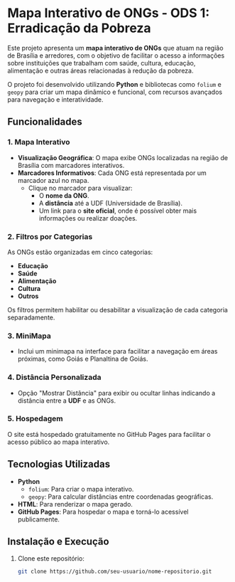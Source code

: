 # Mapa Interativo de ONGs - ODS 1: Erradicação da Pobreza

Este projeto apresenta um **mapa interativo de ONGs** que atuam na região de Brasília e arredores, com o objetivo de facilitar o acesso a informações sobre instituições que trabalham com saúde, cultura, educação, alimentação e outras áreas relacionadas à redução da pobreza.

O projeto foi desenvolvido utilizando **Python** e bibliotecas como `folium` e `geopy` para criar um mapa dinâmico e funcional, com recursos avançados para navegação e interatividade.

## Funcionalidades

### 1. Mapa Interativo
- **Visualização Geográfica**: O mapa exibe ONGs localizadas na região de Brasília com marcadores interativos.
- **Marcadores Informativos**: Cada ONG está representada por um marcador azul no mapa.  
   - Clique no marcador para visualizar:
     - O **nome da ONG**.
     - A **distância** até a UDF (Universidade de Brasília).
     - Um link para o **site oficial**, onde é possível obter mais informações ou realizar doações.

### 2. Filtros por Categorias
As ONGs estão organizadas em cinco categorias:
- **Educação**
- **Saúde**
- **Alimentação**
- **Cultura**
- **Outros**

Os filtros permitem habilitar ou desabilitar a visualização de cada categoria separadamente.

### 3. MiniMapa
- Inclui um minimapa na interface para facilitar a navegação em áreas próximas, como Goiás e Planaltina de Goiás.

### 4. Distância Personalizada
- Opção "Mostrar Distância" para exibir ou ocultar linhas indicando a distância entre a **UDF** e as ONGs.

### 5. Hospedagem
O site está hospedado gratuitamente no GitHub Pages para facilitar o acesso público ao mapa interativo.

## Tecnologias Utilizadas

- **Python**
  - `folium`: Para criar o mapa interativo.
  - `geopy`: Para calcular distâncias entre coordenadas geográficas.
- **HTML**: Para renderizar o mapa gerado.
- **GitHub Pages**: Para hospedar o mapa e torná-lo acessível publicamente.

## Instalação e Execução

1. Clone este repositório:
   ```bash
   git clone https://github.com/seu-usuario/nome-repositorio.git
